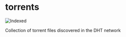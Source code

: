 torrents 
========
![Indexed](https://img.shields.io/badge/indexed-243273-blue)

Collection of torrent files discovered in the DHT network
